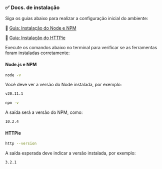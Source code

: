 ### ✅ Docs. de instalação

Siga os guias abaixo para realizar a configuração inicial do ambiente:

📘 [Guia: Instalação do Node e NPM](https://efficient-sloth-d85.notion.site/Instalando-o-Node-e-o-NPM-d162e2582d5c48499bc6703526912456)

📘 [Guia: Instalação do HTTPie](https://httpie.io/docs/cli/installation)

Execute os comandos abaixo no terminal para verificar se as ferramentas foram instaladas corretamente:

#### Node.js e NPM

````bash
node -v
````

Você deve ver a versão do Node instalada, por exemplo:

````bash
v20.11.1
````

````bash
npm -v
````

A saída será a versão do NPM, como:

````bash
10.2.4
````

#### HTTPie

````bash
http --version
````

A saída esperada deve indicar a versão instalada, por exemplo:

````bash
3.2.1
````